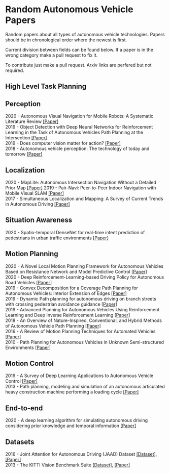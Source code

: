 # Random Autonomous Vehicle Papers
Random papers about all types of autonomous vehicle technologies. Papers should be in chronological order where the newest is first.

Current division between fields can be found below. If a paper is in the wrong category make a pull request to fix it.

To contribute just make a pull request. Arxiv links are perfered but not required.

## High Level Task Planning

## Perception
2020 - Autonomous Visual Navigation for Mobile Robots: A Systematic Literature Review [[Paper]](https://dl.acm.org/doi/abs/10.1145/3368961)  
2019 - Object Detection with Deep Neural Networks for Reinforcement Learning in the Task of Autonomous Vehicles Path Planning at the Intersection [[Paper]](https://link.springer.com/article/10.3103/S1060992X19040118)  
2019 - Does computer vision matter for action? [[Paper]](https://arxiv.org/abs/1905.12887)  
2018 - Autonomous vehicle perception: The technology of today and tomorrow [[Paper]](https://www.sciencedirect.com/science/article/pii/S0968090X18302134)  

## Localization
2020 - MapLite: Autonomous Intersection Navigation Without a Detailed Prior Map [[Paper]](https://ieeexplore.ieee.org/document/8936918)
2019 - Pair-Navi: Peer-to-Peer Indoor Navigation with Mobile Visual SLAM [[Paper]](https://ieeexplore.ieee.org/document/8737640)  
2017 - Simultaneous Localization and Mapping: A Survey of Current Trends in Autonomous Driving [[Paper]](https://ieeexplore.ieee.org/document/8025618)  

## Situation Awareness
2020 - Spatio-temporal DenseNet for real-time intent prediction of pedestrians in urban traffic environments [[Paper]](https://www.sciencedirect.com/science/article/abs/pii/S0925231219318065)  

## Motion Planning
2020 - A Novel Local Motion Planning Framework for Autonomous Vehicles Based on Resistance Network and Model Predictive Control [[Paper]](https://ieeexplore.ieee.org/document/8884676)  
2020 - Deep Reinforcement-Learning-based Driving Policy for Autonomous Road Vehicles [[Paper]](https://arxiv.org/abs/1907.05246)  
2019 - Convex Decomposition for a Coverage Path Planning for Autonomous Vehicles: Interior Extension of Edges [[Paper]](https://www.ncbi.nlm.nih.gov/pmc/articles/PMC6806237/)  
2019 - Dynamic Path planning for autonomous driving on branch streets with crossing pedestrian avoidance guidance [[Paper]](https://www.researchgate.net/publication/335500015_Dynamic_Path_planning_for_autonomous_driving_on_branch_streets_with_crossing_pedestrian_avoidance_guidance)  
2019 - Advanced Planning for Autonomous Vehicles Using Reinforcement Learning and Deep Inverse Reinforcement Learning [[Paper]](https://www.researchgate.net/publication/330400231_Advanced_Planning_for_Autonomous_Vehicles_Using_Reinforcement_Learning_and_Deep_Inverse_Reinforcement_Learning)  
2018 - An Overview of Nature-Inspired, Conventional, and Hybrid Methods of Autonomous Vehicle Path Planning [[Paper]](https://www.researchgate.net/publication/326516894_An_Overview_of_Nature-Inspired_Conventional_and_Hybrid_Methods_of_Autonomous_Vehicle_Path_Planning)  
2016 - A Review of Motion Planning Techniques for Automated Vehicles [[Paper]](https://www.researchgate.net/publication/284766879_A_Review_of_Motion_Planning_Techniques_for_Automated_Vehicles)  
2010 - Path Planning for Autonomous Vehicles in Unknown Semi-structured Environments [[Paper]](https://www.researchgate.net/publication/220122077_Path_Planning_for_Autonomous_Vehicles_in_Unknown_Semi-structured_Environments)  


## Motion Control
2019 - A Survey of Deep Learning Applications to Autonomous Vehicle Control [[Paper]](https://arxiv.org/abs/1912.10773)  
2013 - Path planning, modeling and simulation of an autonomous articulated heavy construction machine performing a loading cycle [[Paper]](https://www.sciencedirect.com/science/article/pii/S0307904X12006476)  

## End-to-end
2020 - A deep learning algorithm for simulating autonomous driving considering prior knowledge and temporal information [[Paper]](https://www.researchgate.net/publication/335546276_A_deep_learning_algorithm_for_simulating_autonomous_driving_considering_prior_knowledge_and_temporal_information)  

## Datasets
2016 - Joint Attention for Autonomous Driving (JAAD) Dataset [[Dataset]](http://data.nvision2.eecs.yorku.ca/JAAD_dataset/), [[Paper]](https://arxiv.org/abs/1609.04741)  
2013 - The KITTI Vision Benchmark Suite [[Dataset]](http://www.cvlibs.net/datasets/kitti/), [[Paper]](http://www.cvlibs.net/publications/Geiger2013IJRR.pdf)